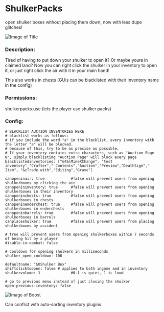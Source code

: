 # ShulkerPacks
open shulker boxes without placing them down, now with less dupe glitches!

![Image of Title](https://i.imgur.com/m1Y8zsr.png)

### Description:
Tired of having to put down your shulker to open it? Or maybe youre in claimed land? Now you can right click the shulker in your inventory to open it, or just right click the air with it in your main hand!

This also works in chests (GUIs can be blacklisted with their inventory name in the config)

### Permissions:
shulkerpacks.use (lets the player use shulker packs)

### Config:
```
# BLACKLIST AUCTION INVENTORIES HERE
# blacklist works as follows:
# if you include the word "a" in the blacklist, every inventory with the letter "a" will be blocked.
# because of this, try to be as precise as possible.
# If your inventory contains extra characters, such as "Auction Page 8", simply blacklisting "Auction Page" will block every page
blacklistedinventories: ["&4&lMineXChange", "test inventory","Crafter"," Contents","Auction","Preview","DeathSign"," Item", "&cTrade with","Editing","Grave"]

canopeninair: true            #false will prevent users from opening shulkerboxes by clicking the air
canopenininventory: true      #false will prevent users from opening shulkerboxes in their inventory
canopeninchests: true         #false will prevent users from opening shulkerboxes in chests
canopeninenderchest: true     #false will prevent users from opening shulkerboxes in enderchests
canopeninbarrels: true        #false will prevent users from opening shulkerboxes in barrels
canplaceshulker: true         #false will prevent users from placing shulkerboxes by accident

# true will prevent users from opening shulkerboxes within 7 seconds of being hit by a player
disable-in-combat: false

# cooldown for opening shulkers in milliseconds
shulker_open_cooldown: 100

defaultname: "&0Shulker Box"
shiftclicktoopen: false # applies to both ingame and in inventory
shulkervolume: 1              #0.1 is quiet, 1 is loud

# go to previous menu instead of just closing the shulker
open-previous-inventory: false

```

![Image of Boost](https://i.imgur.com/8OAtOy5.png)

Can conflict with auto-sorting inventory plugins
